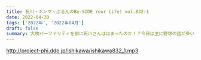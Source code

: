 ```yaml
---
title: 石川・ホンマ・ぶるんのBe-SIDE Your Life! vol.832-1
date: 2022-04-30
tags: ['2022年', '2022年04月']
draft: false
summary: 大物パーソナリティを前に石川さんははまったのか！？今日は主に野球の話が多いです。
---
```


http://project-phi.ddo.jp/ishikawa/ishikawa832_1.mp3
